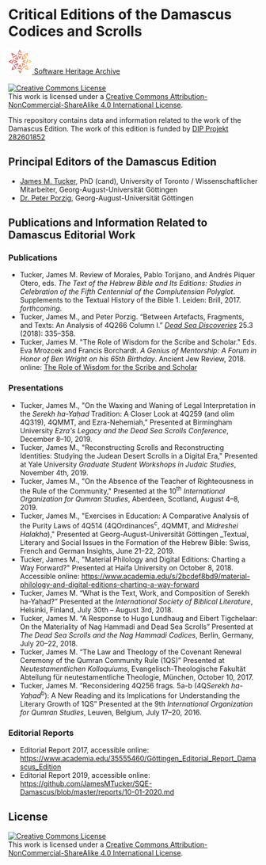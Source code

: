 # Critical Editions of the Damascus Codices and Scrolls

[![sha](sha.png) Software Heritage Archive](https://archive.softwareheritage.org/browse/origin/directory/?origin_url=https://github.com/JamesMTucker/Damascus)
<br />
<br />
<a rel="license" href="http://creativecommons.org/licenses/by-nc-sa/4.0/"><img alt="Creative Commons License" style="border-width:0" src="https://i.creativecommons.org/l/by-nc-sa/4.0/88x31.png" /></a><br />This work is licensed under a <a rel="license" href="http://creativecommons.org/licenses/by-nc-sa/4.0/">Creative Commons Attribution-NonCommercial-ShareAlike 4.0 International License</a>.

This repository contains data and information related to the work of the Damascus Edition. The work of this edition is funded by [DIP Projekt 282601852](http://gepris.dfg.de/gepris/projekt/282601852)

## Principal Editors of the Damascus Edition

* [James M. Tucker](https://utoronto.academia.edu/JamesTucker), PhD (cand), University of Toronto / Wissenschaftlicher Mitarbeiter, Georg-August-Universität Göttingen
* [Dr. Peter Porzig](https://www.uni-goettingen.de/en/dr.+peter+porzig/122787.html), Georg-August-Universität Göttingen

## Publications and Information Related to Damascus Editorial Work

### Publications

* Tucker, James M. Review of Morales, Pablo Torijano, and Andrés Piquer Otero, eds. _The Text of the Hebrew Bible and Its Editions: Studies in Celebration of the Fifth Centennial of the Complutensian Polyglot_. Supplements to the Textual History of the Bible 1. Leiden: Brill, 2017. _forthcoming_.
* Tucker, James M., and Peter Porzig. “Between Artefacts, Fragments, and Texts: An Analysis of 4Q266 Column I.” [_Dead Sea Discoveries_](https://www.academia.edu/37866055/Between_Artefacts_Fragments_and_Texts_An_Analysis_of_4Q266_Column_I) 25.3 (2018): 335–358.
* Tucker, James M. "The Role of Wisdom for the Scribe and Scholar." Eds. Eva Mrozcek and Francis Borchardt. _A Genius of Mentorship: A Forum in Honor of Ben Wright on his 65th Birthday_. Ancient Jew Review, 2018. online: [The Role of Wisdom for the Scribe and Scholar](http://www.ancientjewreview.com/articles/2018/1/12/the-role-of-wisdom-for-the-scribe-and-scholar)

### Presentations

* Tucker, James M., "On the Waxing and Waning of Legal Interpretation in the _Serekh ha-Yaḥad_ Tradition: A Closer Look at 4Q259 (and olim 4Q319), 4QMMT, and Ezra-Nehemiah," Presented at Birmingham University _Ezra's Legacy and the Dead Sea Scrolls Conference_, December 8–10, 2019.
* Tucker, James M., "Reconstructing Scrolls and Reconstructing Identities: Studying the Judean Desert Scrolls in a Digital Era," Presented at Yale University _Graduate Student Workshops in Judaic Studies_, November 4th, 2019.
* Tucker, James M., "On the Absence of the Teacher of Righteousness in the Rule of the Community," Presented at the 10<sup>th</sup> _International Organization for Qumran Studies_, Aberdeen, Scotland, August 4–8, 2019.
* Tucker, James M., "Exercises in Education: A Comparative Analysis of the Purity Laws of 4Q514 (4QOrdinances<sup>c</sup>, 4QMMT, and _Midreshei Halakha_)," Presented at Georg-August-Universität Göttingen _Textual, Literary and Social Issues in the Formation of the Hebrew Bible: Swiss, French and German Insights, June 21–22, 2019.
* Tucker, James M., "Material Philology and Digital Editions: Charting a Way Forward?" Presented at Haifa University on October 8, 2018. Accessible online: https://www.academia.edu/s/2bcdef8bd9/material-philology-and-digital-editions-charting-a-way-forward
* Tucker, James M. “What is the Text, Work, and Composition of Serekh ha-Yaḥad?” Presented at the _International Society of Biblical Literature_, Helsinki, Finland, July 30th – August 3rd, 2018.
* Tucker, James M. “A Response to Hugo Lundhaug and Eibert Tigchelaar: On the Materiality of Nag Hammadi and Dead Sea Scrolls” Presented at _The Dead Sea Scrolls and the Nag Hammadi Codices_, Berlin, Germany, July 20–22, 2018.
* Tucker, James M. “The Law and Theology of the Covenant Renewal Ceremony of the Qumran Community Rule (1QS)” Presented at _Neutestamentlichen Kolloquiums_, Evangelisch-Theologische Fakultät Abteilung für neutestamentliche Theologie, München, October 10, 2017.
* Tucker, James M. “Reconsidering 4Q256 frags. 5a-b (4Q<i>Serekh ha-Yaḥad</i><sup>b</sup>): A New Reading and its Implications for Understanding the Literary Growth of 1QS” Presented at the 9th _International Organization for Qumran Studies_, Leuven, Belgium, July 17–20, 2016.

### Editorial Reports

* Editorial Report 2017, accessible online: https://www.academia.edu/35555460/Göttingen_Editorial_Report_Damascus_Edition
* Editorial Report 2019, accessible online: https://github.com/JamesMTucker/SQE-Damascus/blob/master/reports/10-01-2020.md
## License

<a rel="license" href="http://creativecommons.org/licenses/by-nc-sa/4.0/"><img alt="Creative Commons License" style="border-width:0" src="https://i.creativecommons.org/l/by-nc-sa/4.0/88x31.png" /></a><br />This work is licensed under a <a rel="license" href="http://creativecommons.org/licenses/by-nc-sa/4.0/">Creative Commons Attribution-NonCommercial-ShareAlike 4.0 International License</a>.
